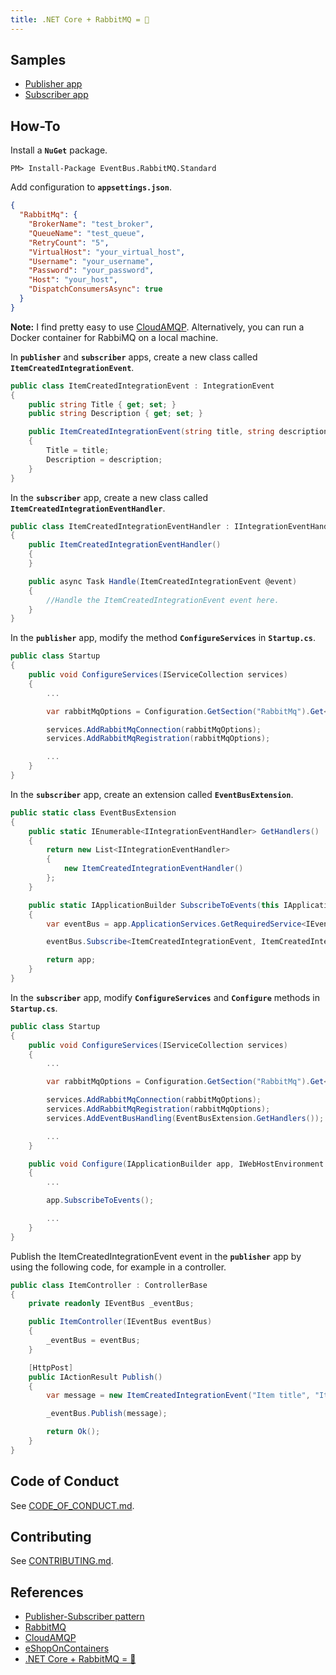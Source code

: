```yaml
---
title: .NET Core + RabbitMQ = 🎉
---
```


## Samples

- [Publisher app](https://github.com/sayganov/EventBus.RabbitMQ.Standard/tree/master/samples/Publisher)
- [Subscriber app](https://github.com/sayganov/EventBus.RabbitMQ.Standard/tree/master/samples/Subscriber)

## How-To

Install a **`NuGet`** package.

```console
PM> Install-Package EventBus.RabbitMQ.Standard
```

Add configuration to **`appsettings.json`**.

```json
{
  "RabbitMq": {
    "BrokerName": "test_broker",
    "QueueName": "test_queue",
    "RetryCount": "5",
    "VirtualHost": "your_virtual_host",
    "Username": "your_username",
    "Password": "your_password",
    "Host": "your_host",
    "DispatchConsumersAsync": true
  }
}
```

**Note:** I find pretty easy to use [CloudAMQP](https://www.cloudamqp.com/). Alternatively, you can run a Docker container for RabbiMQ on a local machine.

In **`publisher`** and **`subscriber`** apps, create a new class called **`ItemCreatedIntegrationEvent`**.

```csharp
public class ItemCreatedIntegrationEvent : IntegrationEvent
{
    public string Title { get; set; }
    public string Description { get; set; }

    public ItemCreatedIntegrationEvent(string title, string description)
    {
        Title = title;
        Description = description;
    }
}
```

In the **`subscriber`** app, create a new class called **`ItemCreatedIntegrationEventHandler`**.

```csharp
public class ItemCreatedIntegrationEventHandler : IIntegrationEventHandler<ItemCreatedIntegrationEvent>
{
    public ItemCreatedIntegrationEventHandler()
    {
    }

    public async Task Handle(ItemCreatedIntegrationEvent @event)
    {
        //Handle the ItemCreatedIntegrationEvent event here.
    }
}
```

In the **`publisher`** app, modify the method **`ConfigureServices`** in **`Startup.cs`**.

```csharp
public class Startup
{
    public void ConfigureServices(IServiceCollection services)
    {
        ...

        var rabbitMqOptions = Configuration.GetSection("RabbitMq").Get<RabbitMqOptions>();

        services.AddRabbitMqConnection(rabbitMqOptions);
        services.AddRabbitMqRegistration(rabbitMqOptions);

        ...
    }
}
```

In the **`subscriber`** app, create an extension called **`EventBusExtension`**.

```csharp
public static class EventBusExtension
{
    public static IEnumerable<IIntegrationEventHandler> GetHandlers()
    {
        return new List<IIntegrationEventHandler>
        {
            new ItemCreatedIntegrationEventHandler()
        };
    }

    public static IApplicationBuilder SubscribeToEvents(this IApplicationBuilder app)
    {
        var eventBus = app.ApplicationServices.GetRequiredService<IEventBus>();

        eventBus.Subscribe<ItemCreatedIntegrationEvent, ItemCreatedIntegrationEventHandler>();

        return app;
    }
}
```

In the **`subscriber`** app, modify **`ConfigureServices`** and **`Configure`** methods in **`Startup.cs`**.

```csharp
public class Startup
{
    public void ConfigureServices(IServiceCollection services)
    {
        ...

        var rabbitMqOptions = Configuration.GetSection("RabbitMq").Get<RabbitMqOptions>();

        services.AddRabbitMqConnection(rabbitMqOptions);
        services.AddRabbitMqRegistration(rabbitMqOptions);
        services.AddEventBusHandling(EventBusExtension.GetHandlers());

        ...
    }

    public void Configure(IApplicationBuilder app, IWebHostEnvironment env)
    {
        ...

        app.SubscribeToEvents();

        ...
    }
}
```

Publish the ItemCreatedIntegrationEvent event in the **`publisher`** app by using the following code, for example in a controller.

```csharp
public class ItemController : ControllerBase
{
    private readonly IEventBus _eventBus;

    public ItemController(IEventBus eventBus)
    {
        _eventBus = eventBus;
    }

    [HttpPost]
    public IActionResult Publish()
    {
        var message = new ItemCreatedIntegrationEvent("Item title", "Item description");

        _eventBus.Publish(message);

        return Ok();
    }
}
```

## Code of Conduct

See [CODE_OF_CONDUCT.md](https://github.com/sayganov/EventBus.RabbitMQ.Standard/blob/master/CODE_OF_CONDUCT.md).

## Contributing

See [CONTRIBUTING.md](https://github.com/sayganov/EventBus.RabbitMQ.Standard/blob/master/CONTRIBUTING.md).

## References

- [Publisher-Subscriber pattern](https://docs.microsoft.com/en-us/azure/architecture/patterns/publisher-subscriber)
- [RabbitMQ](https://www.rabbitmq.com/)
- [CloudAMQP](https://www.cloudamqp.com/)
- [eShopOnContainers](https://github.com/dotnet-architecture/eShopOnContainers)
- [.NET Core + RabbitMQ = 🎉](https://dev.to/sayganov/net-core-rabbitmq-5dim)
